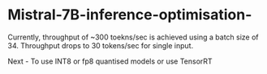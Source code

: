 # Mistral-7B-inference-optimisation-

Currently, throughput of ~300 toekns/sec is achieved using a batch size of 34. 
Throughput drops to 30 tokens/sec for single input. 

Next - To use INT8 or fp8 quantised models or use TensorRT
